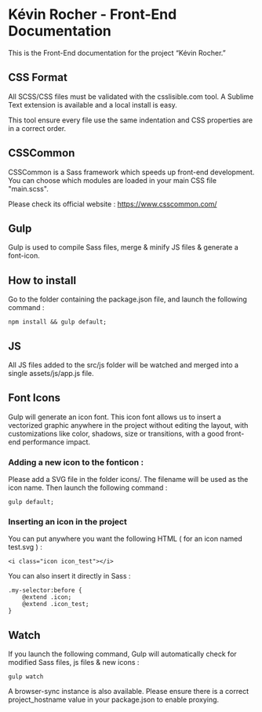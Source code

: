 # Kévin Rocher - Front-End Documentation

This is the Front-End documentation for the project “Kévin Rocher.”

## CSS Format

All SCSS/CSS files must be validated with the csslisible.com tool. A Sublime Text extension is available and a local install is easy.

This tool ensure every file use the same indentation and CSS properties are in a correct order.

## CSSCommon

CSSCommon is a Sass framework which speeds up front-end development. You can choose which modules are loaded in your main CSS file "main.scss".

Please check its official website : https://www.csscommon.com/

## Gulp

Gulp is used to compile Sass files, merge & minify JS files & generate a font-icon.

## How to install

Go to the folder containing the package.json file, and launch the following command :

`npm install && gulp default;`

## JS

All JS files added to the src/js folder will be watched and merged into a single assets/js/app.js file.

## Font Icons

Gulp will generate an icon font. This icon font allows us to insert a vectorized graphic anywhere in the project without editing the layout, with customizations like color, shadows, size or transitions, with a good front-end performance impact.

### Adding a new icon to the fonticon :

Please add a SVG file in the folder icons/. The filename will be used as the icon name. Then launch the following command :

`gulp default;`

### Inserting an icon in the project

You can put anywhere you want the following HTML ( for an icon named test.svg ) :

`<i class="icon icon_test"></i>`

You can also insert it directly in Sass :

```
.my-selector:before {
    @extend .icon;
    @extend .icon_test;
}
 ```

## Watch

If you launch the following command, Gulp will automatically check for modified Sass files, js files & new icons :

`gulp watch`

A browser-sync instance is also available. Please ensure there is a correct project_hostname value in your package.json to enable proxying.

